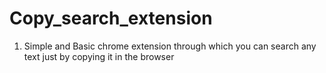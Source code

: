# Copy_search_extension
1. Simple and Basic chrome extension through which you can search any text just by copying it in the browser
